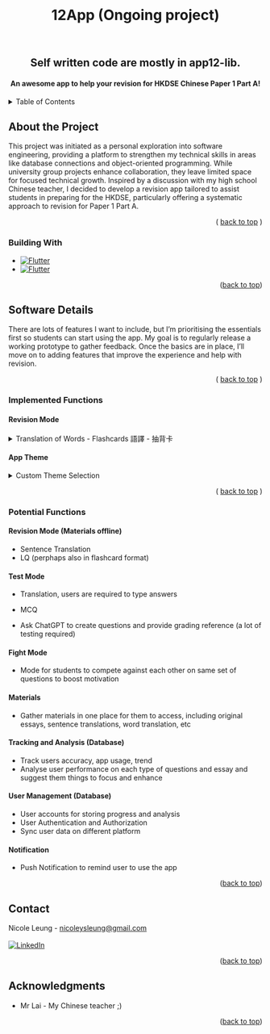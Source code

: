 <a id="readme-top"></a>




<!-- PROJECT LOGO -->
<br />
<div align="center">

  <h1 align="center">12App (Ongoing project)</h1>

  <br/>

  <h2 align="center">Self written code are mostly in app12-lib.</h2>

  <h4 align="center">
    An awesome app to help your revision for HKDSE Chinese Paper 1 Part A!
  </h4>
</div>



<!-- TABLE OF CONTENTS -->
<details>
  <summary>Table of Contents</summary>
  <ol>
    <li>
      <a href="#about-the-project">About the Project</a>
      <ul>
        <li><a href="#building-with">Building With</a></li>
      </ul>
    </li>
    <li>
        <a href="#software-details">Software Details</a>
        <ul>
        <li><a href="#implemented-functions">Implemented Functions</a></li>
        </ul>
        <ul>
        <li><a href="#potential-functions">Potential Functions</a></li>
        </ul>
    </li>
    <li><a href="#contact">Contact</a></li>
    <li><a href="#acknowledgments">Acknowledgments</a></li>
  </ol>
</details>



<!-- ABOUT THE PROJECT -->
## About the Project
This project was initiated as a personal exploration into software engineering, providing a platform to strengthen my technical skills in areas like database connections and object-oriented programming. While university group projects enhance collaboration, they leave limited space for focused technical growth. Inspired by a discussion with my high school Chinese teacher, I decided to develop a revision app tailored to assist students in preparing for the HKDSE, particularly offering a systematic approach to revision for Paper 1 Part A.

<p align="right">( <a href="#readme-top">back to top</a> )</p>



### Building With

* [![Flutter][Flutter-badge]][Flutter-url]
* [![Flutter][MySQL-badge]][MySQL-url]


<p align="right">(<a href="#readme-top">back to top</a>)</p>



<!-- GETTING STARTED -->
## Software Details

There are lots of features I want to include, but I’m prioritising the essentials first so students can start using the app. My goal is to regularly release a working prototype to gather feedback. Once the basics are in place, I’ll move on to adding features that improve the experience and help with revision.

<p align="right">( <a href="#readme-top">back to top</a> )</p>

### Implemented Functions

#### Revision Mode
<details>
  <summary>Translation of Words - Flashcards 語譯 - 抽背卡</summary>
  <ol>
    Reason for Implementing: 
    <br />
    
  </ol>
</details>

#### App Theme
<details>
  <summary>Custom Theme Selection</summary>
  <ol>
    ggg
  </ol>
</details>

<p align="right">( <a href="#readme-top">back to top</a> )</p>

<!-- USAGE EXAMPLES -->
### Potential Functions 

#### Revision Mode (Materials offline)
* Sentence Translation
* LQ (perphaps also in flashcard format)

#### Test Mode
* Translation, users are required to type answers
* MCQ

* Ask ChatGPT to create questions and provide grading reference (a lot of testing required)

#### Fight Mode
* Mode for students to compete against each other on same set of questions to boost motivation

#### Materials 
* Gather materials in one place for them to access, including original essays, sentence translations, word translation, etc

#### Tracking and Analysis (Database)
* Track users accuracy, app usage, trend
* Analyse user performance on each type of questions and essay and suggest them things to focus and enhance

#### User Management (Database)
* User accounts for storing progress and analysis
* User Authentication and Authorization
* Sync user data on different platform

#### Notification
* Push Notification to remind user to use the app

<p align="right">(<a href="#readme-top">back to top</a>)</p>


<!-- CONTACT -->
## Contact

Nicole Leung - nicoleysleung@gmail.com
<br/>
<br/>
[![LinkedIn][linkedin-badge]][linkedin-url]


<p align="right">(<a href="#readme-top">back to top</a>)</p>



<!-- ACKNOWLEDGMENTS -->
## Acknowledgments
* Mr Lai  - My Chinese teacher ;)

<p align="right">(<a href="#readme-top">back to top</a>)</p>



<!-- MARKDOWN LINKS & IMAGES -->
[Flutter-badge]: https://img.shields.io/badge/Flutter-02569B?logo=flutter&logoColor=fff
[Flutter-url]: https://docs.flutter.dev/
[linkedin-badge]: https://img.shields.io/badge/Linkedin-%230077B5.svg?logo=linkedin&logoColor=white
[linkedin-url]: https://www.linkedin.com/in/nicole-leung-110aa2299/
[MySQL-badge]: https://img.shields.io/badge/MySQL-4479A1?logo=mysql&logoColor=fff
[MySQL-url]: https://dev.mysql.com/doc/refman/8.0/en/
